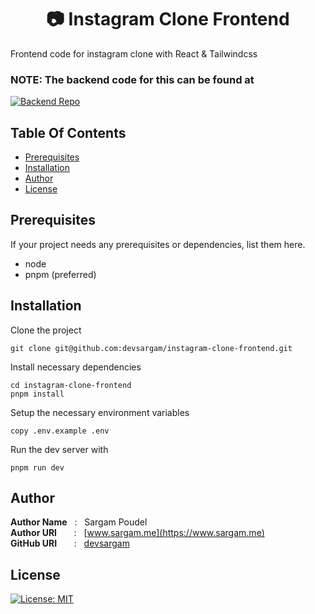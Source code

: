 <h1 align="center" style="border: 0;"> 📷 Instagram Clone Frontend  </h1>

Frontend code for instagram clone with React & Tailwindcss

### NOTE: The backend code for this can be found at

[![Backend Repo](https://github-readme-stats.vercel.app/api/pin/?username=devsargam&repo=instagram-clone-backend&title_color=fff&icon_color=f9f9f9&text_color=9f9f9f&bg_color=151515)](https://github.com/devsargam/instagram-clone-backend)

## Table Of Contents

- [Prerequisites](#prerequisites)
- [Installation](#installation)
- [Author](#author)
- [License](#license)

## Prerequisites

If your project needs any prerequisites or dependencies, list them here.

- node
- pnpm (preferred)

## Installation

Clone the project

```
git clone git@github.com:devsargam/instagram-clone-frontend.git
```

Install necessary dependencies

```
cd instagram-clone-frontend
pnpm install
```

Setup the necessary environment variables

```
copy .env.example .env
```

Run the dev server with

```
pnpm run dev
```

## Author

**Author Name** &nbsp; : &nbsp; Sargam Poudel <br>
**Author URI** &nbsp; &nbsp; &nbsp; : &nbsp; [www.sargam.me](https://www.sargam.me) <br>
**GitHub URI** &nbsp; &nbsp; &nbsp; : &nbsp; [devsargam](https://github.com/devsargam)

## License

[![License: MIT](https://img.shields.io/badge/License-MIT-red.svg)](https://opensource.org/licenses/MIT)
